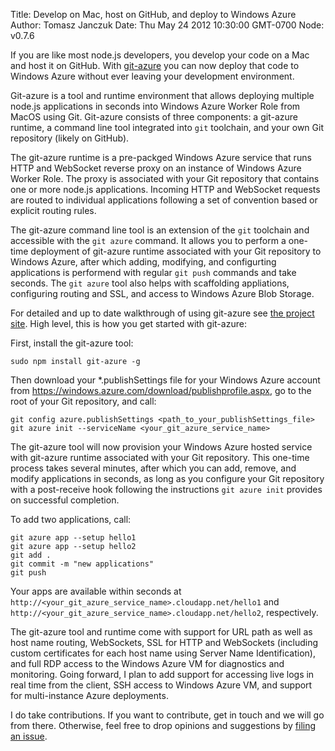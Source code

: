 Title: Develop on Mac, host on GitHub, and deploy to Windows Azure
Author: Tomasz Janczuk
Date: Thu May 24 2012 10:30:00 GMT-0700
Node: v0.7.6

If you are like most node.js developers, you develop your code on a Mac and host it on GitHub. With [git-azure](http://github.com/tjanczuk/git-azure) you can now deploy that code to Windows Azure without ever leaving your development environment. 

Git-azure is a tool and runtime environment that allows deploying multiple node.js applications in seconds into Windows Azure Worker Role from MacOS using Git. Git-azure consists of three components: a git-azure runtime, a command line tool integrated into ```git``` toolchain, and your own Git repository (likely on GitHub). 

The git-azure runtime is a pre-packged Windows Azure service that runs HTTP and WebSocket reverse proxy on an instance of Windows Azure Worker Role. The proxy is associated with your Git repository that contains one or more node.js applications. Incoming HTTP and WebSocket requests are routed to individual applications following a set of convention based or explicit routing rules. 

The git-azure command line tool is an extension of the ```git``` toolchain and accessible with the ```git azure``` command. It allows you to perform a one-time deployment of git-azure runtime associated with your Git repository to Windows Azure, after which adding, modifying, and configurting applications is performend with regular ```git push``` commands and take seconds. The ```git azure``` tool also helps with scaffolding appliations, configuring routing and SSL, and access to Windows Azure Blob Storage. 

For detailed and up to date walkthrough of using git-azure see [the project site](http://github.com/tjanczuk/git-azure). High level, this is how you get started with git-azure:

First, install the git-azure tool:

```
sudo npm install git-azure -g
```

Then download your *.publishSettings file for your Windows Azure account from https://windows.azure.com/download/publishprofile.aspx, go to the root of your Git repository, and call:

```
git config azure.publishSettings <path_to_your_publishSettings_file>
git azure init --serviceName <your_git_azure_service_name>
```

The git-azure tool will now provision your Windows Azure hosted service with git-azure runtime associated with your Git repository. This one-time process takes several minutes, after which you can add, remove, and modify applications in seconds, as long as you configure your Git repository with a post-receive hook following the instructions ```git azure init``` provides on successful completion. 

To add two applications, call:

```
git azure app --setup hello1
git azure app --setup hello2
git add .
git commit -m "new applications"
git push
```

Your apps are available within seconds at ```http://<your_git_azure_service_name>.cloudapp.net/hello1``` and ```http://<your_git_azure_service_name>.cloudapp.net/hello2```, respectively. 

The git-azure tool and runtime come with support for URL path as well as host name routing, WebSockets, SSL for HTTP and WebSockets (including custom certificates for each host name using Server Name Identification), and full RDP access to the Windows Azure VM for diagnostics and monitoring. Going forward, I plan to add support for accessing live logs in real time from the client, SSH access to Windows Azure VM, and support for multi-instance Azure deployments. 

I do take contributions. If you want to contribute, get in touch and we will go from there. Otherwise, feel free to drop opinions and suggestions by [filing an issue](https://github.com/tjanczuk/git-azure/issues). 